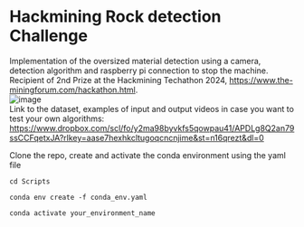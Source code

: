 # Hackmining Rock detection Challenge
Implementation of the oversized material detection using a camera, detection algorithm and raspberry pi connection to stop the machine.  
Recipient of 2nd Prize at the Hackmining Techathon 2024, https://www.the-miningforum.com/hackathon.html.  
![image](https://github.com/AmolKodange12/Hackmining_Rock_detection_challenge/assets/30370271/a607c0a2-5170-420e-bc4b-2015e45271ec)  
Link to the dataset, examples of input and output videos in case you want to test your own algorithms: https://www.dropbox.com/scl/fo/y2ma98byvkfs5qowpau41/APDLg8Q2an79ssCCFqetxJA?rlkey=aase7hexhkcltugoqcncnjime&st=n16qrezt&dl=0  

Clone the repo, create and activate the conda environment using the yaml file  

`cd Scripts`  

`conda env create -f conda_env.yaml`  

`conda activate your_environment_name`  



